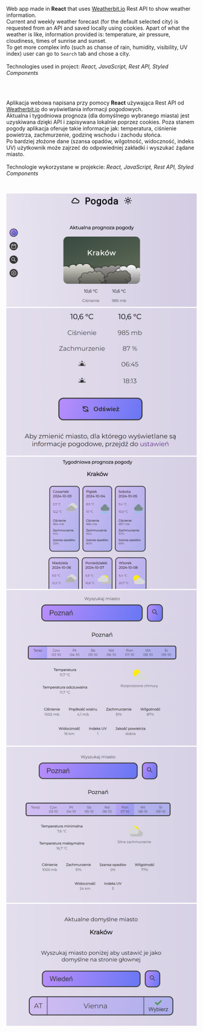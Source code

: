 Web app made in <b>React</b> that uses [Weatherbit.io](https://www.weatherbit.io/) Rest API to show weather information.
<br>
Current and weekly weather forecast (for the default selected city) is requested from an API and saved locally using cookies. Apart of what the weather is like, information provided is: temperature, air pressure, cloudiness, times of sunrise and sunset.
<br>
To get more complex info (such as chanse of rain, humidity, visibility, UV index) user can go to `Search` tab and chose a city.
<br><br>
Technologies used in project: <i>React, JavaScript, Rest API, Styled Components</i>

<br><br>

Aplikacja webowa napisana przy pomocy <b>React</b> używająca Rest API od [Weatherbit.io](https://www.weatherbit.io/) do wyświetlania informacji pogodowych.
<br>
Aktualna i tygodniowa prognoza (dla domyślnego wybranego miasta) jest uzyskiwana dzięki API i zapisywana lokalnie poprzez cookies. Poza stanem pogody aplikacja oferuje takie informacje jak: temperatura, ciśnienie powietrza, zachmurzenie, godzinę wschodu i zachodu słońca.
<br>
Po bardziej złożone dane (szansa opadów, wilgotność, widoczność, indeks UV) użytkownik może zajrzeć do odpowiedniej zakładki i wyszukać żądane miasto.
<br><br>
Technologie wykorzystane w projekcie: <i>React, JavaScript, Rest API, Styled Components</i>

<br>

![Main page](screenshots/1.png)
<br>
![Current weather forecast](screenshots/2.png)
<br>
![Weekly weather forecast](screenshots/3.png)
<br>
![Search for a different city](screenshots/4.png)
<br>
![Search for a different city](screenshots/5.png)
<br>
![Change a default city](screenshots/6.png)